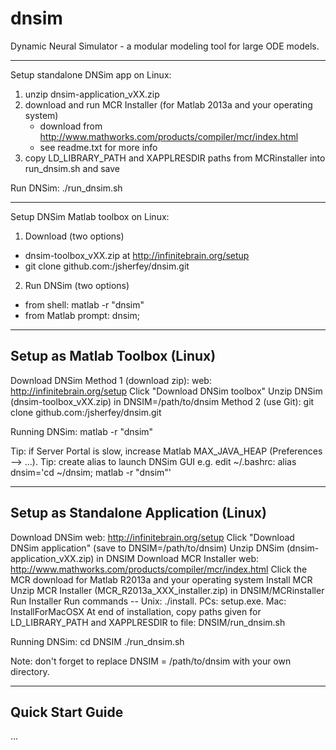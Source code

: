 dnsim
=====

Dynamic Neural Simulator - a modular modeling tool for large ODE models.

------------------------------------
Setup standalone DNSim app on Linux:
1) unzip dnsim-application_vXX.zip
2) download and run MCR Installer (for Matlab 2013a and your operating system)
   - download from http://www.mathworks.com/products/compiler/mcr/index.html
   - see readme.txt for more info
3) copy LD_LIBRARY_PATH and XAPPLRESDIR paths from MCRinstaller into run_dnsim.sh and save

Run DNSim:
./run_dnsim.sh

------------------------------------
Setup DNSim Matlab toolbox on Linux:
1) Download (two options)
  - dnsim-toolbox_vXX.zip at http://infinitebrain.org/setup
  - git clone github.com:/jsherfey/dnsim.git
2) Run DNSim (two options)
  - from shell: matlab -r "dnsim"
  - from Matlab prompt: dnsim;

----------------------------------------------------------------
Setup as Matlab Toolbox (Linux)
----------------------------------------------------------------
Download DNSim
Method 1 (download zip):
web: http://infinitebrain.org/setup
Click "Download DNSim toolbox"
Unzip DNSim (dnsim-toolbox_vXX.zip) in DNSIM=/path/to/dnsim
Method 2 (use Git):
git clone github.com:/jsherfey/dnsim.git

Running DNSim:
matlab -r "dnsim"

Tip: if Server Portal is slow, increase Matlab MAX_JAVA_HEAP (Preferences --> ...).
Tip: create alias to launch DNSim GUI
     e.g. edit ~/.bashrc: alias dnsim='cd ~/dnsim; matlab -r "dnsim"'

----------------------------------------------------------------
Setup as Standalone Application (Linux)
----------------------------------------------------------------
Download DNSim
web: http://infinitebrain.org/setup
Click "Download DNSim application" (save to DNSIM=/path/to/dnsim)
Unzip DNSim (dnsim-application_vXX.zip) in DNSIM
Download MCR Installer
web: http://www.mathworks.com/products/compiler/mcr/index.html
Click the MCR download for Matlab R2013a and your operating system
Install MCR
Unzip MCR Installer (MCR_R2013a_XXX_installer.zip) in DNSIM/MCRinstaller
Run Installer
Run commands -- Unix: ./install. PCs: setup.exe. Mac: InstallForMacOSX
At end of installation, copy paths given for LD_LIBRARY_PATH and XAPPLRESDIR to file: DNSIM/run_dnsim.sh

Running DNSim:
cd DNSIM
./run_dnsim.sh

Note: don't forget to replace DNSIM = /path/to/dnsim with your own directory.

----------------------------------------------------------------
Quick Start Guide
----------------------------------------------------------------
...
